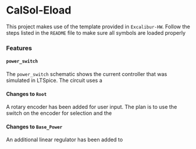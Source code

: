 # CalSol-Eload

This project makes use of the template provided in `Excalibur-HW`. Follow the steps listed in the `README` file to make sure all symbols are loaded properly

### Features

#### `power_switch`

The `power_switch` schematic shows the current controller that was simulated in LTSpice. The circuit uses a 

#### Changes to `Root`

A rotary encoder has been added for user input. The plan is to use the switch on the encoder for selection and the 

#### Changes to `Base_Power`

An additional linear regulator has been added to 
